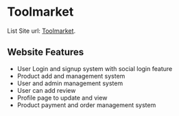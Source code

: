 # Toolmarket

List Site url: [Toolmarket](https://toolmarket-2a782.web.app/).

## Website Features

*   User Login and signup system with social login feature
*   Product add and management system
*   User and admin management system
*   User can add review
*   Profile page to update and view
*   Product payment and order management system